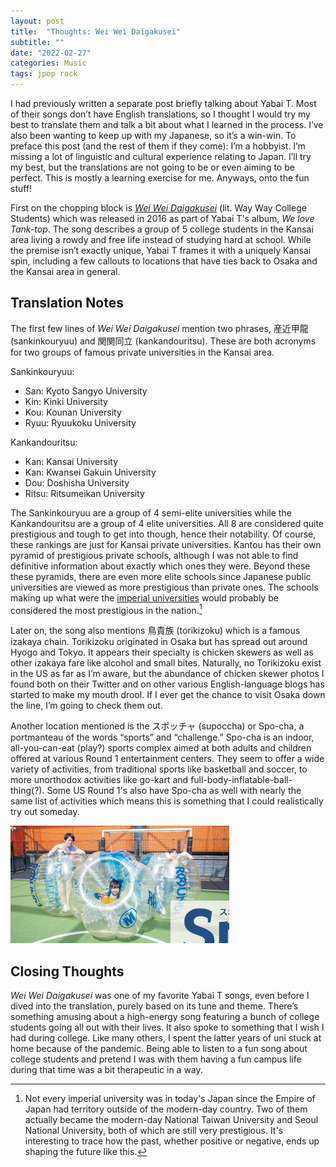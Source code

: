 ```yaml
---
layout: post
title:  "Thoughts: Wei Wei Daigakusei"
subtitle: ""
date: "2022-02-27"
categories: Music
tags: jpop rock
---
```


I had previously written a separate post briefly talking about Yabai T. Most of
their songs don’t have English translations, so I thought I would try my best to
translate them and talk a bit about what I learned in the process. I’ve also
been wanting to keep up with my Japanese, so it’s a win-win. To preface this
post (and the rest of them if they come): I’m a hobbyist. I’m missing a lot of
linguistic and cultural experience relating to Japan. I’ll try my best, but the
translations are not going to be or even aiming to be perfect. This is mostly a
learning exercise for me. Anyways, onto the fun stuff!

First on the chopping block is [*Wei Wei
Daigakusei*](https://github.com/jasmaa/translations/blob/main/yabai-t-shirts-yasan/wei-wei-daigakusei.md)
(lit. Way Way College Students) which was released in 2016 as part of Yabai T's
album, *We love Tank-top*. The song describes a group of 5 college students in
the Kansai area living a rowdy and free life instead of studying hard at school.
While the premise isn’t exactly unique, Yabai T frames it with a uniquely Kansai
spin, including a few callouts to locations that have ties back to Osaka and the
Kansai area in general.

## Translation Notes

The first few lines of *Wei Wei Daigakusei* mention two phrases, 産近甲龍
(sankinkouryuu) and 関関同立 (kankandouritsu). These are both acronyms for two
groups of famous private universities in the Kansai area.

Sankinkouryuu:
- San: Kyoto Sangyo University
- Kin: Kinki University
- Kou: Kounan University
- Ryuu: Ryuukoku University

Kankandouritsu:
- Kan: Kansai University
- Kan: Kwansei Gakuin University
- Dou: Doshisha University
- Ritsu: Ritsumeikan University

The Sankinkouryuu are a group of 4 semi-elite universities while the
Kankandouritsu are a group of 4 elite universities. All 8 are considered quite
prestigious and tough to get into though, hence their notability. Of course,
these rankings are just for Kansai private universities. Kantou has their own
pyramid of prestigious private schools, although I was not able to find
definitive information about exactly which ones they were. Beyond these these
pyramids, there are even more elite schools since Japanese public universities
are viewed as more prestigious than private ones. The schools making up what
were the [imperial
universities](https://en.wikipedia.org/wiki/Imperial_Universities) would
probably be considered the most prestigious in the nation.[^1]

Later on, the song also mentions 鳥貴族 (torikizoku) which is a famous izakaya chain.
Torikizoku originated in Osaka but has spread out around Hyogo and Tokyo. It
appears their specialty is chicken skewers as well as other izakaya fare like
alcohol and small bites. Naturally, no Torikizoku exist in the US as far as I’m
aware, but the abundance of chicken skewer photos I found both on their Twitter
and on other various English-language blogs has started to make my mouth drool.
If I ever get the chance to visit Osaka down the line, I’m going to check them
out.

Another location mentioned is the スポッチャ (supoccha) or Spo-cha, a
portmanteau of the words “sports” and “challenge.” Spo-cha is an indoor,
all-you-can-eat (play?) sports complex aimed at both adults and children offered
at various Round 1 entertainment centers. They seem to offer a wide variety of
activities, from traditional sports like basketball and soccer, to more
unorthodox activities like go-kart and full-body-inflatable-ball-thing(?). Some
US Round 1's also have Spo-cha as well with nearly the same list of activities
which means this is something that I could realistically try out someday.

![Spo-cha](/images/wei_wei_daigakusei/spocha.png)

## Closing Thoughts

*Wei Wei Daigakusei* was one of my favorite Yabai T songs, even before I dived
into the translation, purely based on its tune and theme. There’s something
amusing about a high-energy song featuring a bunch of college students going all
out with their lives. It also spoke to something that I wish I had during
college. Like many others, I spent the latter years of uni stuck at home because
of the pandemic. Being able to listen to a fun song about college students and
pretend I was with them having a fun campus life during that time was a bit
therapeutic in a way.

[^1]: Not every imperial university was in today's Japan since the Empire of
    Japan had territory outside of the modern-day country. Two of them actually
    became the modern-day National Taiwan University and Seoul National
    University, both of which are still very prestigious. It's interesting to
    trace how the past, whether positive or negative, ends up shaping the future
    like this.